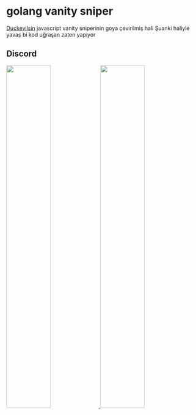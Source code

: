 # golang vanity sniper

[Duckevilsin](https://github.com/duckevils) javascript vanity sniperinin goya çevirilmiş hali
Şuanki haliyle yavaş bi kod uğraşan zaten yapıyor 


## Discord

<p align="left">
  <a href="https://discord.com/users/578594879681331200">
    <img src="https://lanyard.cnrad.dev/api/578594879681331200?theme=light&bg=F4BFC7&borderRadius=15px&animated=true&idleMessage=1988%20(.%20%E2%9D%9B%20%E1%B4%97%20%E2%9D%9B.)" width="48%">
  </a>
  <a href="https://discord.com/users/1240674682819055616">
    <img src="[https://lanyard.cnrad.dev/api/1240674682819055616?bg=3S1FS&idleMessage=Idle&borderRadius=30&showDisplayName=true&hideDecoration=true&animatedDecoration=true&animated=true&hideClan=true&hideBadges=true](https://lanyard.cnrad.dev/api/1240674682819055616?bg=3S1FS&idleMessage=2018&borderRadius=20px&showDisplayName=true&hideDecoration=true&animatedDecoration=true&animated=true&hideClan=true&hideBadges=true&hideActivity=true&theme=dark&hideSpotify=true&hideStatus=true)](https://discord.com/users/1240674682819055616))" width="48%">
  </a>
</p>
